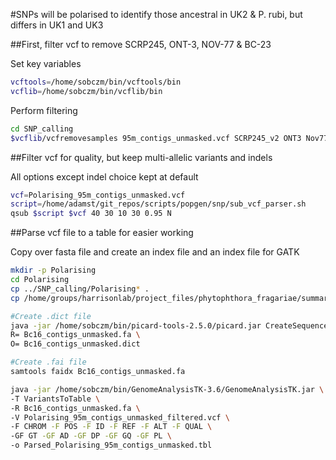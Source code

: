 #SNPs will be polarised to identify those ancestral in UK2 & P. rubi, but differs in UK1 and UK3

##First, filter vcf to remove SCRP245, ONT-3, NOV-77 & BC-23

Set key variables

```bash
vcftools=/home/sobczm/bin/vcftools/bin
vcflib=/home/sobczm/bin/vcflib/bin
```

Perform filtering

```bash
cd SNP_calling
$vcflib/vcfremovesamples 95m_contigs_unmasked.vcf SCRP245_v2 ONT3 Nov77 Bc23 > Polarising_95m_contigs_unmasked.vcf
```

##Filter vcf for quality, but keep multi-allelic variants and indels

All options except indel choice kept at default

```bash
vcf=Polarising_95m_contigs_unmasked.vcf
script=/home/adamst/git_repos/scripts/popgen/snp/sub_vcf_parser.sh
qsub $script $vcf 40 30 10 30 0.95 N
```

##Parse vcf file to a table for easier working

Copy over fasta file and create an index file and an index file for GATK

```bash
mkdir -p Polarising
cd Polarising
cp ../SNP_calling/Polarising* .
cp /home/groups/harrisonlab/project_files/phytophthora_fragariae/summary_stats/95m_contigs_unmasked.fa Bc16_contigs_unmasked.fa

#Create .dict file
java -jar /home/sobczm/bin/picard-tools-2.5.0/picard.jar CreateSequenceDictionary \
R= Bc16_contigs_unmasked.fa \
O= Bc16_contigs_unmasked.dict

#Create .fai file
samtools faidx Bc16_contigs_unmasked.fa
```

```bash
java -jar /home/sobczm/bin/GenomeAnalysisTK-3.6/GenomeAnalysisTK.jar \
-T VariantsToTable \
-R Bc16_contigs_unmasked.fa \
-V Polarising_95m_contigs_unmasked_filtered.vcf \
-F CHROM -F POS -F ID -F REF -F ALT -F QUAL \
-GF GT -GF AD -GF DP -GF GQ -GF PL \
-o Parsed_Polarising_95m_contigs_unmasked.tbl
```
